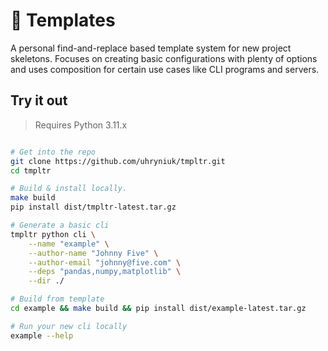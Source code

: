 # 📜 Templates

A personal find-and-replace based template system for new project skeletons. Focuses on creating basic configurations with plenty of options and uses composition for certain use cases like CLI programs and servers.


## Try it out

> Requires Python 3.11.x

```bash

# Get into the repo
git clone https://github.com/uhryniuk/tmpltr.git
cd tmpltr

# Build & install locally.
make build
pip install dist/tmpltr-latest.tar.gz

# Generate a basic cli
tmpltr python cli \
    --name "example" \
    --author-name "Johnny Five" \
    --author-email "johnny@five.com" \
    --deps "pandas,numpy,matplotlib" \
    --dir ./

# Build from template
cd example && make build && pip install dist/example-latest.tar.gz

# Run your new cli locally
example --help
```


